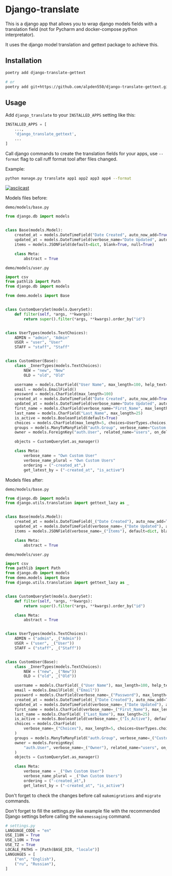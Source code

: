 # Django-translate

This is a django app that allows you to wrap django models fields with a translation field (not for Pycharm and docker-compose python interpretator).

It uses the django model translation and gettext package to achieve this.

## Installation

```bash
poetry add django-translate-gettext

# or
poetry add git+https://github.com/alpden550/django-translate-gettext.git
```

## Usage

Add `django_translate` to your `INSTALLED_APPS` setting like this:

```python
INSTALLED_APPS = [
    ...,
    'django_translate_gettext',
    ...
]
```

Call django commands to create the translation fields for your apps, use `--format` flag to call ruff format tool after files changed.

Example:

```bash
python manage.py translate app1 app2 app3 app4 --format
```

[![asciicast](https://asciinema.org/a/K7TWvXujFr65D4hq0yiYRaXEV.svg)](https://asciinema.org/a/K7TWvXujFr65D4hq0yiYRaXEV)

Models files before:

`demo/models/base.py`
```python
from django.db import models


class Base(models.Model):
    created_at = models.DateTimeField("Date Created", auto_now_add=True)
    updated_at = models.DateTimeField(verbose_name="Date Updated", auto_now=True)
    items = models.JSONField(default=dict, blank=True, null=True)

    class Meta:
        abstract = True
```

`demo/models/user.py`
```python
import csv
from pathlib import Path
from django.db import models

from demo.models import Base


class CustomQuerySet(models.QuerySet):
    def filter(self, *args, **kwargs):
        return super().filter(*args, **kwargs).order_by("id")


class UserTypes(models.TextChoices):
    ADMIN = "admin", "Admin"
    USER = "user", "User"
    STAFF = "staff", "Staff"


class CustomUser(Base):
    class _InnerTypes(models.TextChoices):
        NEW = "new", "New"
        OLD = "old", "Old"

    username = models.CharField("User Name", max_length=100, help_text="This is the help text")
    email = models.EmailField()
    password = models.CharField(max_length=100)
    created_at = models.DateTimeField("Date Created", auto_now_add=True)
    updated_at = models.DateTimeField(verbose_name="Date Updated", auto_now=True)
    first_name = models.CharField(verbose_name="First_Name", max_length=25)
    last_name = models.CharField("Last_Name", max_length=25)
    is_active = models.BooleanField(default=True)
    choices = models.CharField(max_length=5, choices=UserTypes.choices, default=UserTypes.USER)
    groups = models.ManyToManyField("auth.Group", verbose_name="Custom Groups", blank=True)
    owner = models.ForeignKey("auth.User", related_name="users", on_delete=models.CASCADE, blank=True, null=True)

    objects = CustomQuerySet.as_manager()

    class Meta:
        verbose_name = "Own Custom User"
        verbose_name_plural = "Own Custom Users"
        ordering = ("-created_at",)
        get_latest_by = ("-created_at", "is_active")
```

Models files after:

`demo/models/base.py`
```python
from django.db import models
from django.utils.translation import gettext_lazy as _


class Base(models.Model):
    created_at = models.DateTimeField(_("Date Created"), auto_now_add=True)
    updated_at = models.DateTimeField(verbose_name=_("Date Updated"), auto_now=True)
    items = models.JSONField(verbose_name=_("Items"), default=dict, blank=True, null=True)

    class Meta:
        abstract = True
```

`demo/models/user.py`
```python
import csv
from pathlib import Path
from django.db import models
from demo.models import Base
from django.utils.translation import gettext_lazy as _


class CustomQuerySet(models.QuerySet):
    def filter(self, *args, **kwargs):
        return super().filter(*args, **kwargs).order_by("id")

    class Meta:
        abstract = True


class UserTypes(models.TextChoices):
    ADMIN = ("admin", _("Admin"))
    USER = ("user", _("User"))
    STAFF = ("staff", _("Staff"))


class CustomUser(Base):
    class _InnerTypes(models.TextChoices):
        NEW = ("new", _("New"))
        OLD = ("old", _("Old"))

    username = models.CharField(_("User Name"), max_length=100, help_text=_("This is the help text"))
    email = models.EmailField(_("Email"))
    password = models.CharField(verbose_name=_("Password"), max_length=100)
    created_at = models.DateTimeField(_("Date Created"), auto_now_add=True)
    updated_at = models.DateTimeField(verbose_name=_("Date Updated"), auto_now=True)
    first_name = models.CharField(verbose_name=_("First_Name"), max_length=25)
    last_name = models.CharField(_("Last_Name"), max_length=25)
    is_active = models.BooleanField(verbose_name=_("Is_Active"), default=True)
    choices = models.CharField(
        verbose_name=_("Choices"), max_length=5, choices=UserTypes.choices, default=UserTypes.USER
    )
    groups = models.ManyToManyField("auth.Group", verbose_name=_("Custom Groups"), blank=True)
    owner = models.ForeignKey(
        "auth.User", verbose_name=_("Owner"), related_name="users", on_delete=models.CASCADE, blank=True, null=True
    )
    objects = CustomQuerySet.as_manager()

    class Meta:
        verbose_name = _("Own Custom User")
        verbose_name_plural = _("Own Custom Users")
        ordering = ("-created_at",)
        get_latest_by = ("-created_at", "is_active")
```

Don't forget to check the changes before call `makemigrations` and `migrate` commands.

Don't forget to fill the settings.py like example file with the recommended Django settings before calling the `makemessaging` command.

```python
# settings.py
LANGUAGE_CODE = "en"
USE_I18N = True
USE_L10N = True
USE_TZ = True
LOCALE_PATHS = [Path(BASE_DIR, "locale")]
LANGUAGES = [
    ("en", "English"),
    ("ru", "Russian"),
]
```
